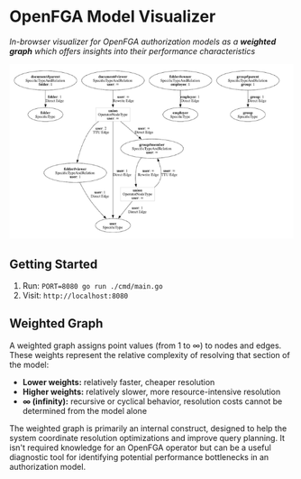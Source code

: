 # OpenFGA Model Visualizer

*In-browser visualizer for OpenFGA authorization models as a **weighted graph** which offers insights into their performance characteristics*


![example screenshot of rendered weighted graph for an OpenFGA authorization model](/screenshot.png)

## Getting Started

1. Run: `PORT=8080 go run ./cmd/main.go`
2. Visit: `http://localhost:8080` 


## Weighted Graph

A weighted graph assigns point values (from 1 to ∞) to nodes and edges. These weights represent the relative complexity of resolving that section of the model:

 - **Lower weights:** relatively faster, cheaper resolution
 - **Higher weights:** relatively slower, more resource-intensive resolution
 - **∞ (infinity):** recursive or cyclical behavior, resolution costs cannot be determined from the model alone

The weighted graph is primarily an internal construct, designed to help the system coordinate resolution optimizations and improve query planning. It isn't required knowledge for an OpenFGA operator but can be a useful diagnostic tool for identifying potential performance bottlenecks in an authorization model.
